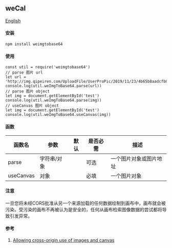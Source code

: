 ## weCal

[English](./README.md 'English')

#### 安装
```SHELL
npm install weimgtobase64
```

#### 使用
```JS
const util = require('weimgtobase64')
// parse 图片 url
let url = 'http://img.qipeiren.com/UploadFile/UserProPic/2019/11/23/4b65b8aadcfb0ac65a91.jpg'
console.log(util.weImgToBase64.parse(url))
// parse 图片 object
let img = document.getElementById('test')
console.log(util.weImgToBase64.parse(img))
// useCanvas 图片 object
let img = document.getElementById('test')
console.log(util.weImgToBase64.useCanvas(img))
```

#### 函数

函数名|参数|默认|是否必需|描述|
--|--|--|--|--|
parse|字符串/对象||可选|一个图片对象或图片地址|
useCanvas|对象||必填|一个图片对象|

#### 注意
一旦您将未经CORS批准从另一个来源加载的任何数据绘制到画布中，画布就会被污染。受污染的画布不再被认为是安全的，任何从画布检索图像数据的尝试都将导致引发异常。

#### 参考
1. [Allowing cross-origin use of images and canvas](https://developer.mozilla.org/en-US/docs/Web/HTML/CORS_enabled_image 'Allowing cross-origin use of images and canvas')
